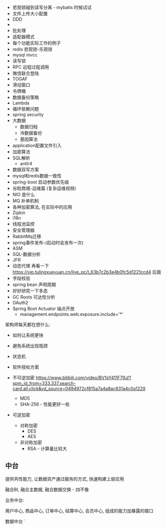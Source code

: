 
+ 悲观锁碰到读写分离 - mybatis 时候试试
+ 文件上传大小配置
+ DDD
+ 
+ 批处理
+ 适配器模式
+ 每个功能实际工作的例子
+ redis 悲观锁-乐观锁
+ mysql mvcc
+ 读写锁
+ RPC 远程过程调用
+ 微信联合登陆
+ TOGAF
+ 滑动窗口
+ 令牌桶
+ 数据备份策略
+ Lambda
+ 循环依赖问题
+ spring security
+ 大数据
  + 数据归档
  + 冷数据备份
  + 基因算法
+ application配置文件引入
+ 加密算法
+ SQL解析
  + antlr4
+ 数据双写方案
+ mysql和redis数据一致性
+ spring-boot 启动参数优先级
+ 谷粒商城-运维篇 (复杂运维视频)
+ NIO 是什么
+ MQ 补单机制
+ 各种加密算法, 在实际中的应用
+ Zipkin
+ i18n
+ 线程池监控
+ 安全管理器
+ RabbitMq迁移
+ spring事件发布-(启动时会发布一次)
+ ASM
+ SQL-数据分析
+ JFR
+ 动态代理 再看一下 https://vip.tulingxueyuan.cn/live_pc/l_63b7c2b3e4b0fc5d1221ccd4 后面
+ 字段校验
+ spring bean 声明周期
+ 好好研究一下多态
+ GC Roots 可达性分析      
+ OAuth2
+ Spring Boot Actuator 端点开放
  + management.endpoints.web.exposure.include='*'

 架构师每天都在想什么:
+ 如何让系统更快
+ 避免系统出现瓶颈 
+ 状态机

+ 软件授权方案
+ 不可逆加密 https://www.bilibili.com/video/BV1sY411F79J/?spm_id_from=333.337.search-card.all.click&vd_source=0494972cf815a7a4a8ac831a4c0a1229
  + MD5 
  + SHA-256 - 性能更好一些
+ 可逆加密
  + 对称加密
    + DES
    + AES
  + 非对称加密
    + RSA - 计算量比较大



## 中台

提供共性能力, 让数据资产通过服务的方式, 快速构建上层应用

融合BI, 融合主数据, 融合数据交换 - 四不像





业务中台:

用户中心, 商品中心, 订单中心, 结算中心, 会员中心, 组成的能力加暴露的接口



数据中台	`